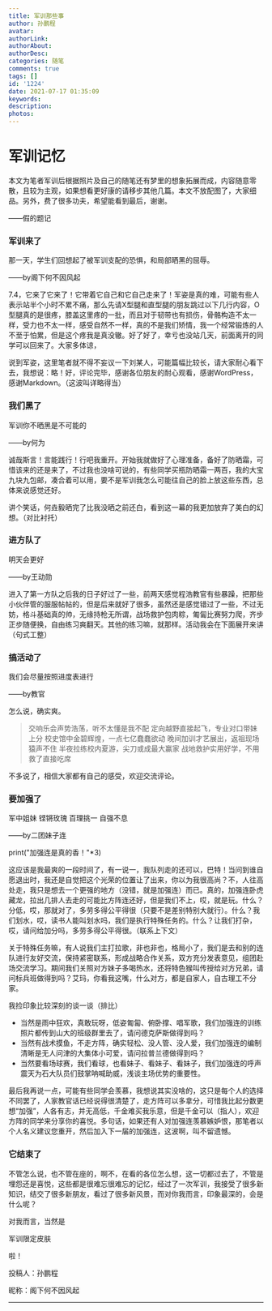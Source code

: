 ```yaml
---
title: 军训那些事
author: 孙鹏程
avatar: 
authorLink: 
authorAbout: 
authorDesc: 
categories: 随笔
comments: true
tags: []
id: '1224'
date: 2021-07-17 01:35:09
keywords:
description:
photos:
---
```


# 军训记忆

本文为笔者军训后根据照片及自己的随笔还有梦里的想象拓展而成，内容随意零散，且较为主观，如果想看更好康的请移步其他几篇。本文不放配图了，大家细品。另外，费了很多功夫，希望能看到最后，谢谢。

——假的题记

### 军训来了

那一天，学生们回想起了被军训支配的恐惧，和局部晒黑的屈辱。

——by阁下何不因风起

7.4，它来了它来了！它带着它自己和它自己走来了！军姿是真的难，可能有些人表示站半个小时不累不痛，那么先请X型腿和直型腿的朋友跳过以下几行内容，O型腿真的是很疼，膝盖这里疼的一批，而且对于韧带也有损伤，骨骼构造不太一样，受力也不太一样，感受自然不一样，真的不是我们矫情，我一个经常锻炼的人不至于怕累，但是这个疼我是真没辙。好了好了，幸亏也没站几天，前面离开的同学可以回来了。大家多体谅，

说到军姿，这里笔者就不得不妄议一下刘某人，可能篇幅比较长，请大家耐心看下去，我想说：略！好，评论完毕，感谢各位朋友的耐心观看，感谢WordPress，感谢Markdown。（这波叫详略得当）

### 我们黑了

军训你不晒黑是不可能的

——by何为

诚哉斯言！言能践行！行吧我重开。开始我就做好了心理准备，备好了防晒霜，可惜该来的还是来了，不过我也没啥可说的，有些同学买瓶防晒霜一两百，我的大宝九块九包邮，凑合着可以用，要不是军训我怎么可能往自己的脸上放这些东西，总体来说感觉还好。

讲个笑话，何垚毅晒完了比我没晒之前还白，看到这一幕的我更加放弃了美白的幻想。（对比衬托）

### 进方队了

明天会更好

——by王动勋

进入了第一方队之后我的日子好过了一些，前两天感觉程浩教官有些暴躁，把那些小伙伴管的服服帖帖的，但是后来就好了很多，虽然还是感觉错过了一些，不过无妨，格斗基础真的帅，无缘持枪无所谓，战场救护包肉粽，匍匐比赛努力爬，齐步正步随便换，自由练习爽翻天。其他的练习嘛，就那样。活动我会在下面展开来讲（句式工整）

### 搞活动了

我们会尽量按照进度表进行

——by教官

怎么说，确实爽。

> 交响乐会声势浩荡，听不太懂是我不配 定向越野直接起飞，专业对口带妹上分 校史馆中金碧辉煌，一点七亿蠢蠢欲动 晚间加训才艺展出，返祖现场猿声不住 半夜拉练校内夏游，尖刀或成最大赢家 战地救护实用好学，不用救了直接吃席

不多说了，相信大家都有自己的感受，欢迎交流评论。

### 要加强了

军中姐妹 铿锵玫瑰 百理挑一 自强不息

——by二团妹子连

print("加强连是真的香！"\*3)

这应该是我最爽的一段时间了，有一说一，我队列走的还可以，巴特！当问到谁自愿退出时，我还是自觉把这个光荣的位置让了出来，你以为我很高尚？不，人往高处走，我只是想去一个更强的地方（没错，就是加强连）而已。真的，加强连卧虎藏龙，拉出几排人去走的可能比方阵连还好，但是我们不上，哎，就是玩。什么？分低，哎，那就对了，多劳多得公平得很（只要不是差别特别大就行）。什么？我们划水，哎，读书人能叫划水吗，我们是执行特殊任务的。什么？让我们打杂，哎，请问给加分吗，多劳多得公平得很。（联系上下文）

关于特殊任务嘛，有人说我们主打拉歌，非也非也，格局小了，我们是去和别的连队进行友好交流，保持紧密联系，形成战略合作关系，双方充分发表意见，组团赴场交流学习。期间我们关照对方妹子多喝热水，还将特色猴叫传授给对方兄弟，请问标兵班做得到吗？艾玛，你看我这嘴，什么对方，都是自家人，自古理工不分家。

我捡印象比较深刻的谈一谈（排比）

*   当然是雨中狂欢，真敢玩呀，低姿匍匐、俯卧撑、唱军歌，我们加强连的训练照片都传到山大的班级群里去了，请问德克萨斯做得到吗？
*   当然有战术摸鱼，不走方阵，确实轻松、没人管、没人爱，我们加强连的编制清晰是无人问津的大集体小可爱，请问拉普兰德做得到吗？
*   当然要看场球赛，我们看球，也看妹子、看妹子、看妹子，我们加强连的呼声震天为石大队员们鼓掌呐喊助威，浅谈主场优势的重要性。

最后我再说一点，可能有些同学会羡慕，我想说其实没啥的，这只是每个人的选择不同罢了，人家教官话已经说得很清楚了，走方阵可以多拿分，可惜我比起分数更想“加强”，人各有志，并无高低，千金难买我乐意，但是千金可以（指人），欢迎方阵的同学来分享你的喜悦。多句话，如果还有人对加强连羡慕嫉妒恨，那笔者以个人名义建议您重开，然后加入下一届的加强连，这波啊，叫不留遗憾。

### 它结束了

不管怎么说，也不管在座的，啊不，在看的各位怎么想，这一切都过去了，不管是埋怨还是喜悦，这些都是很难忘很难忘的记忆，经过了一次军训，我接受了很多新知识，结交了很多新朋友，看过了很多新风景，而对你我而言，印象最深的，会是什么呢？

  

  

对我而言，当然是

军训限定皮肤

啦！  


投稿人：孙鹏程

昵称：阁下何不因风起

* * *